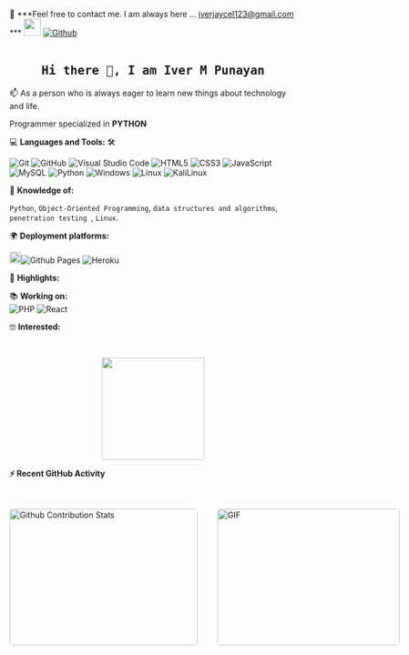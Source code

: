 

<!--
## Complete list of github markdown emoji markup
https://gist.github.com/rxaviers/7360908

<!--## technologies Icons 
https://simpleicons.org/
-->

📝 ***Feel free to contact me. I am always here ... iverjaycel123@gmail.com
*** <img src="https://media.giphy.com/media/WUlplcMpOCEmTGBtBW/giphy.gif" width="30">  [![Github](https://img.shields.io/github/followers/iverjaycel?label=Follow%20Me&style=social)](https://github.com/iverjaycel)
<br>
<br>

<h2 align='center'><samp><strong>Hi there 👋, I am Iver M Punayan </strong></samp></h2>


<p align='left'> 📫 As a person who is always eager to learn new things about technology and life. </p>

Programmer specialized in **PYTHON** 


💻 **Languages and Tools:** 🛠️<br>

![Git](https://img.shields.io/badge/-Git-000000?style=flat&logo=git&logoColor=F05032&labelColor=ffffff)
![GitHub](https://img.shields.io/badge/-GitHub-000000?style=flat&logo=github&logoColor=000000&labelColor=ffffff)
![Visual Studio Code](https://img.shields.io/badge/-VSCode-000000?style=flat&logo=visual-studio-code&labelColor=007ACC)
![HTML5](https://img.shields.io/badge/-HTML5-000000?style=flat&logo=html5&logoColor=ffffff&labelColor=E34F26)
![CSS3](https://img.shields.io/badge/-CSS3-000000?style=flat&logo=css3&logoColor=ffffff&labelColor=1572B6) 
![JavaScript](https://img.shields.io/badge/-JavaScript-000000?style=flat&logo=javascript)
![MySQL](https://img.shields.io/badge/-MySQL-000000?style=flat&logo=mysql&labelColor=ffffff)
![Python](https://img.shields.io/badge/-Python-000000?style=flat&logo=python&labelColor=ffffff)
![Windows](https://img.shields.io/badge/-Windows-000000?style=flat&logo=windows&logoColor=ffffff&labelColor=0078D6)
![Linux](https://img.shields.io/badge/-Linux-000000?style=flat&logo=linux&logoColor=ffffff&labelColor=0078D6)
![KaliLinux](https://img.shields.io/badge/-KaliLinux-000000?style=flat&logo=kalilinux&logoColor=ffffff&labelColor=0078D6)





🧐 **Knowledge of:**<br>

 `Python`,  `Object-Oriented Programming`, `data structures and algorithms`, `penetration testing `, `Linux`.


🌍 **Deployment platforms:**<br>

<img alt="Github Pages" width="20px" height="20px" src="https://techcrunch.com/wp-content/uploads/2010/07/github-logo.png" />![Github Pages](https://img.shields.io/badge/-Github%20Pages-000000?style=flat&logo=github-pages) ![Heroku](https://img.shields.io/badge/-Heroku-000000?style=flat&logo=heroku&labelColor=430098) 


🚩 **Highlights:** <br>


📚 **Working on:** <br>
 ![PHP](https://img.shields.io/badge/-PHP-000000?style=flat&logo=php&logoColor=ffffff&labelColor=0078D6)
 ![React](https://img.shields.io/badge/-react-000000?style=flat&logo=react&logoColor=ffffff&labelColor=0078D6)


🤓 **Interested:** <br>

<!-- ✅  **GitHub Extra Pins**-->
</br>


<p align="center">
<a href="https://github.com/iverjaycel">
  <img height="180em" src="https://github-readme-stats-eight-theta.vercel.app/api?username=iverjaycel&show_icons=true&theme=algolia&include_all_commits=true&count_private=true"/>
  
<!--  <img height="180em" src="https://github-readme-stats-eight-theta.vercel.app/api/top-langs/?username=iverjaycel&layout=compact&langs_count=8&theme=algolia&include_all_commits=true&count_private=true"/> -->
</a>
</p>



<summary><b>⚡ Recent GitHub Activity</b></summary>
  <br/>
<!--    <a href="https://github.com/iverjaycel "><img alt="Rafael's Activity Graph" src="https://activity-graph.herokuapp.com/graph?username=iverjaycel&custom_title=Rafael's%20Contribution%20Graph&theme=react-dark" /></a> -->
  <br/>
<p style="display: flex; justify-contect: space-between;">
<img style="border-radius: 5px; margin-bottom: 5px" alt="Github Contribution Stats" width="330px" height="240px" src="https://github-contribution-stats.vercel.app/api/?username=iverjaycel" />
<img style="border-radius: 5px; margin: 0 0 5px 35px;" alt="GIF" width="320px" height="240px" src="https://miro.medium.com/max/875/1*Urc28sbnORGOW5oyohQ06g.gif" />
</p>
<!--
[![Top Langs](https://github-readme-stats.vercel.app/api/top-langs/?username=anuraghazra&langs_count=8)](https://github.com/anuraghazra/github-readme-stats)
-->
